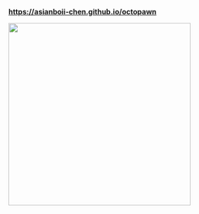 **https://asianboii-chen.github.io/octopawn**

<img src="https://user-images.githubusercontent.com/44916353/133948095-2471c510-7101-46b8-962e-a7782a66584b.png" width="360">

